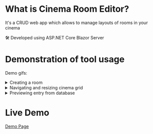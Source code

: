 # What is Cinema Room Editor?
It's a CRUD web app which allows to manage layouts of rooms in your cinema

🛠 Developed using ASP.NET Core Blazor Server
# Demonstration of tool usage
 Demo gifs: <details>
           <summary>Creating a room</summary>
           ![Editor usage demonstration](CinemaRoomEditor/wwwroot/gif/usage_demo.gif)
         </details>
         <details>
           <summary>Navigating and resizing cinema grid</summary>
           ![Previewing entry from database](CinemaRoomEditor/wwwroot/gif/scroll_and_resize_demo.gif)
         </details>
 	<details>
           <summary>Previewing entry from database</summary>
           ![Previewing entry from database](CinemaRoomEditor/wwwroot/gif/database_demo.gif)
         </details>

# Live Demo
[Demo Page](https://cinemaroomeditor.azurewebsites.net/)
